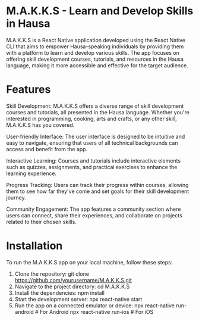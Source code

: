 # M.A.K.K.S - Learn and Develop Skills in Hausa

M.A.K.K.S is a React Native application developed using the React Native CLI that aims to empower Hausa-speaking individuals by providing them with a platform to learn and develop various skills. The app focuses on offering skill development courses, tutorials, and resources in the Hausa language, making it more accessible and effective for the target audience.

# Features
Skill Development: M.A.K.K.S offers a diverse range of skill development courses and tutorials, all presented in the Hausa language. Whether you're interested in programming, cooking, arts and crafts, or any other skill, M.A.K.K.S has you covered.

User-friendly Interface: The user interface is designed to be intuitive and easy to navigate, ensuring that users of all technical backgrounds can access and benefit from the app.

Interactive Learning: Courses and tutorials include interactive elements such as quizzes, assignments, and practical exercises to enhance the learning experience.

Progress Tracking: Users can track their progress within courses, allowing them to see how far they've come and set goals for their skill development journey.

Community Engagement: The app features a community section where users can connect, share their experiences, and collaborate on projects related to their chosen skills.

# Installation
To run the M.A.K.K.S app on your local machine, follow these steps:

1. Clone the repository: git clone https://github.com/yourusername/M.A.K.K.S.git
2. Navigate to the project directory: cd M.A.K.K.S
3. Install the dependencies: npm install
4. Start the development server: npx react-native start
5. Run the app on a connected emulator or device: 
   npx react-native run-android   # For Android
   npx react-native run-ios       # For iOS

 